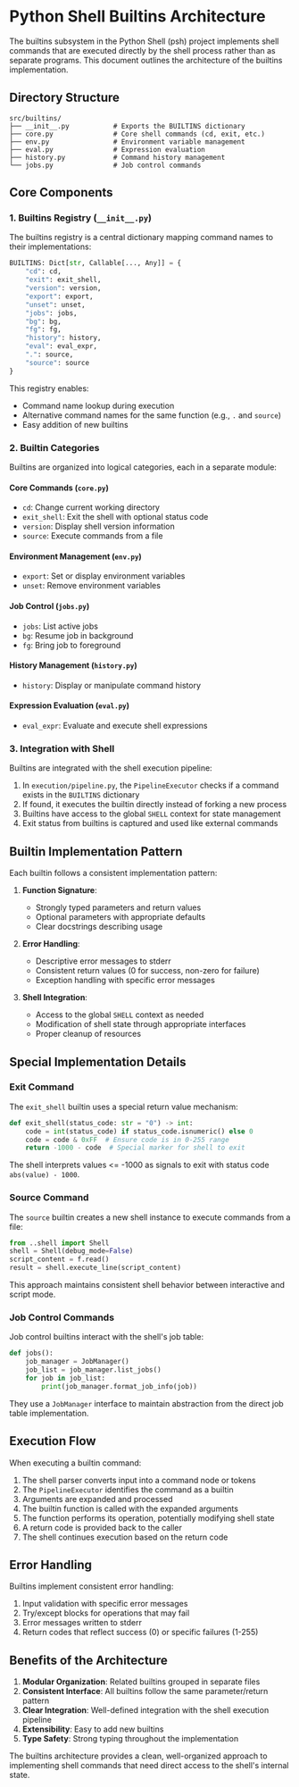 # Python Shell Builtins Architecture

The builtins subsystem in the Python Shell (psh) project implements shell commands that are executed directly by the shell process rather than as separate programs. This document outlines the architecture of the builtins implementation.

## Directory Structure

```
src/builtins/
├── __init__.py           # Exports the BUILTINS dictionary
├── core.py               # Core shell commands (cd, exit, etc.)
├── env.py                # Environment variable management
├── eval.py               # Expression evaluation
├── history.py            # Command history management
└── jobs.py               # Job control commands
```

## Core Components

### 1. Builtins Registry (`__init__.py`)

The builtins registry is a central dictionary mapping command names to their implementations:

```python
BUILTINS: Dict[str, Callable[..., Any]] = {
    "cd": cd,
    "exit": exit_shell,
    "version": version,
    "export": export,
    "unset": unset,
    "jobs": jobs,
    "bg": bg,
    "fg": fg,
    "history": history,
    "eval": eval_expr,
    ".": source,
    "source": source
}
```

This registry enables:
- Command name lookup during execution
- Alternative command names for the same function (e.g., `.` and `source`)
- Easy addition of new builtins

### 2. Builtin Categories

Builtins are organized into logical categories, each in a separate module:

#### Core Commands (`core.py`)
- `cd`: Change current working directory
- `exit_shell`: Exit the shell with optional status code
- `version`: Display shell version information
- `source`: Execute commands from a file

#### Environment Management (`env.py`)
- `export`: Set or display environment variables
- `unset`: Remove environment variables

#### Job Control (`jobs.py`)
- `jobs`: List active jobs
- `bg`: Resume job in background
- `fg`: Bring job to foreground

#### History Management (`history.py`)
- `history`: Display or manipulate command history

#### Expression Evaluation (`eval.py`)
- `eval_expr`: Evaluate and execute shell expressions

### 3. Integration with Shell

Builtins are integrated with the shell execution pipeline:

1. In `execution/pipeline.py`, the `PipelineExecutor` checks if a command exists in the `BUILTINS` dictionary
2. If found, it executes the builtin directly instead of forking a new process
3. Builtins have access to the global `SHELL` context for state management
4. Exit status from builtins is captured and used like external commands

## Builtin Implementation Pattern

Each builtin follows a consistent implementation pattern:

1. **Function Signature**:
   - Strongly typed parameters and return values
   - Optional parameters with appropriate defaults
   - Clear docstrings describing usage

2. **Error Handling**:
   - Descriptive error messages to stderr
   - Consistent return values (0 for success, non-zero for failure)
   - Exception handling with specific error messages

3. **Shell Integration**:
   - Access to the global `SHELL` context as needed
   - Modification of shell state through appropriate interfaces
   - Proper cleanup of resources

## Special Implementation Details

### Exit Command

The `exit_shell` builtin uses a special return value mechanism:

```python
def exit_shell(status_code: str = "0") -> int:
    code = int(status_code) if status_code.isnumeric() else 0
    code = code & 0xFF  # Ensure code is in 0-255 range
    return -1000 - code  # Special marker for shell to exit
```

The shell interprets values <= -1000 as signals to exit with status code `abs(value) - 1000`.

### Source Command

The `source` builtin creates a new shell instance to execute commands from a file:

```python
from ..shell import Shell
shell = Shell(debug_mode=False)
script_content = f.read()
result = shell.execute_line(script_content)
```

This approach maintains consistent shell behavior between interactive and script mode.

### Job Control Commands

Job control builtins interact with the shell's job table:

```python
def jobs():
    job_manager = JobManager()
    job_list = job_manager.list_jobs()
    for job in job_list:
        print(job_manager.format_job_info(job))
```

They use a `JobManager` interface to maintain abstraction from the direct job table implementation.

## Execution Flow

When executing a builtin command:

1. The shell parser converts input into a command node or tokens
2. The `PipelineExecutor` identifies the command as a builtin
3. Arguments are expanded and processed
4. The builtin function is called with the expanded arguments
5. The function performs its operation, potentially modifying shell state
6. A return code is provided back to the caller
7. The shell continues execution based on the return code

## Error Handling

Builtins implement consistent error handling:

1. Input validation with specific error messages
2. Try/except blocks for operations that may fail
3. Error messages written to stderr
4. Return codes that reflect success (0) or specific failures (1-255)

## Benefits of the Architecture

1. **Modular Organization**: Related builtins grouped in separate files
2. **Consistent Interface**: All builtins follow the same parameter/return pattern
3. **Clear Integration**: Well-defined integration with the shell execution pipeline
4. **Extensibility**: Easy to add new builtins
5. **Type Safety**: Strong typing throughout the implementation

The builtins architecture provides a clean, well-organized approach to implementing shell commands that need direct access to the shell's internal state.